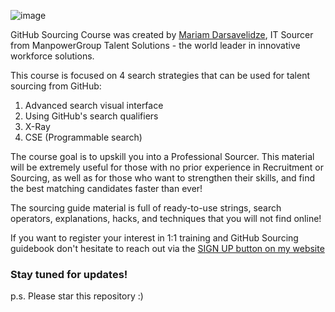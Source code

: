 ![image](https://user-images.githubusercontent.com/81953271/137801814-96165fab-b873-4c14-8f46-d92a86094f81.png)

GitHub Sourcing Course was created by [Mariam Darsavelidze](https://www.linkedin.com/in/darsaveli/), IT Sourcer from ManpowerGroup Talent Solutions - the world leader in innovative workforce solutions.

This course is focused on 4 search strategies that can be used for talent sourcing from GitHub:

1. Advanced search visual interface
2. Using GitHub's search qualifiers
3. X-Ray
4. CSE (Programmable search)

The course goal is to upskill you into a Professional Sourcer. This material will be extremely useful for those with no prior experience in Recruitment or Sourcing, as well as for those who want to strengthen their skills, and find the best matching candidates faster than ever!

The sourcing guide material is full of ready-to-use strings, search operators, explanations, hacks, and techniques that you will not find online!

If you want to register your interest in 1:1 training and GitHub Sourcing guidebook don't hesitate to reach out via the [SIGN UP button on my website](https://darsaveli.github.io/GitHub-Sourcing/)

### Stay tuned for updates! 

p.s.
Please star this repository :) 
